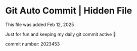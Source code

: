 # Git Auto Commit | Hidden File

This file was added Feb 12, 2025

Just for fun and keeping my daily git commit active 🤪

commit number: 2023453
